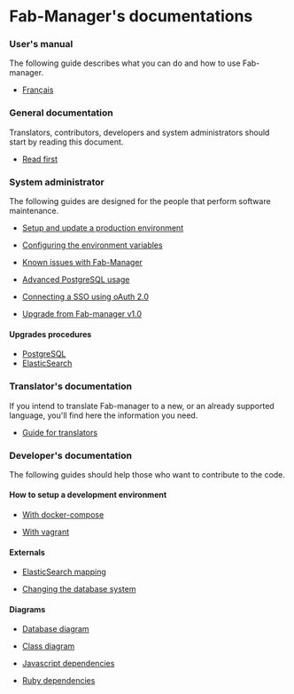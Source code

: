 # Fab-Manager's documentations

### User's manual
The following guide describes what you can do and how to use Fab-manager.
 - [Français](fr/guide_utilisation_fab_manager_v4.5.pdf)

### General documentation
Translators, contributors, developers and system administrators should start by reading this document.
- [Read first](../README.md)

### System administrator
The following guides are designed for the people that perform software maintenance.
- [Setup and update a production environment](production_readme.md)

- [Configuring the environment variables](environment.md)

- [Known issues with Fab-Manager](known-issues.md)

- [Advanced PostgreSQL usage](postgresql_readme.md)

- [Connecting a SSO using oAuth 2.0](sso_with_github.md)

- [Upgrade from Fab-manager v1.0](upgrade_v1.md)

#### Upgrades procedures
- [PostgreSQL](postgres_upgrade.md)
- [ElasticSearch](elastic_upgrade.md)

### Translator's documentation
If you intend to translate Fab-manager to a new, or an already supported language, you'll find here the information you need. 
- [Guide for translators](translation_readme.md)

### Developer's documentation
The following guides should help those who want to contribute to the code.
#### How to setup a development environment
- [With docker-compose](development_readme.md)

- [With vagrant](virtual-machine.md)

#### Externals
- [ElasticSearch mapping](elasticsearch.md)

- [Changing the database system](postgresql_readme.md#using-another-dbms)

#### Diagrams
- [Database diagram](database.svg)

- [Class diagram](class-diagram.svg)

- [Javascript dependencies](js-modules-dependencies.svg)

- [Ruby dependencies](gem-dependencies.svg)
